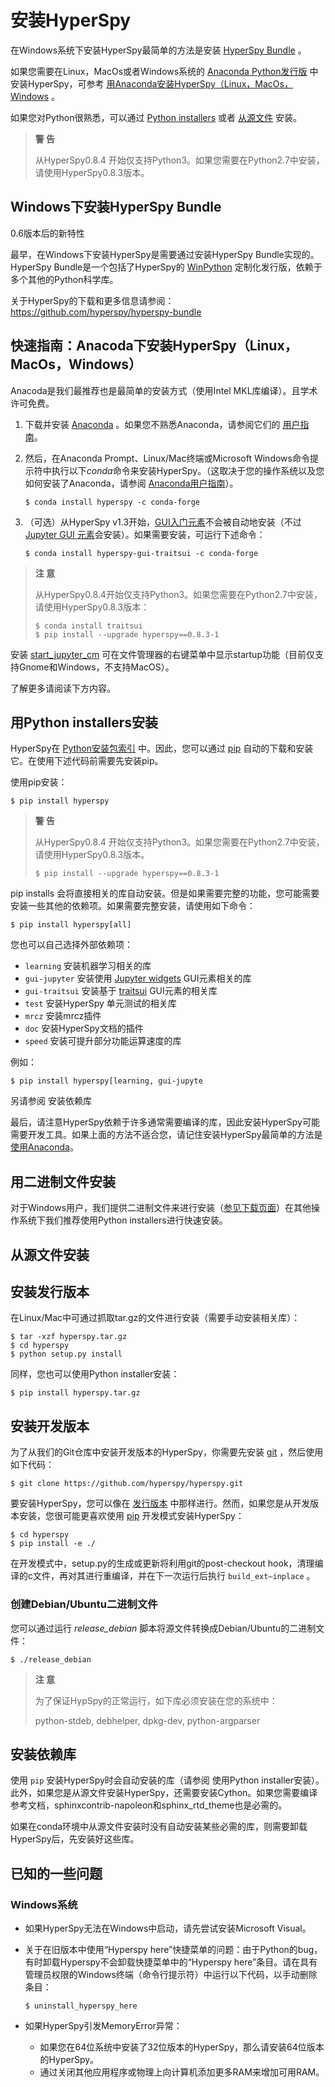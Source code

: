 # 安装HyperSpy

在Windows系统下安装HyperSpy最简单的方法是安装 [HyperSpy Bundle](http://hyperspy.org/hyperspy-doc/current/user_guide/install.html#hyperspy-bundle) 。

如果您需要在Linux，MacOs或者Windows系统的 [Anaconda Python发行版](http://docs.continuum.io/anaconda/) 中安装HyperSpy，可参考 [用Anaconda安装HyperSpy（Linux，MacOs，Windows](http://hyperspy.org/hyperspy-doc/current/user_guide/install.html#quick-anaconda-install) 。

如果您对Python很熟悉，可以通过 [Python installers](http://hyperspy.org/hyperspy-doc/current/user_guide/install.html#install-with-python-installers) 或者 [从源文件](http://hyperspy.org/hyperspy-doc/current/user_guide/install.html#install-source) 安装。

>  **警    告**
>
> 从HyperSpy0.8.4 开始仅支持Python3。如果您需要在Python2.7中安装，请使用HyperSpy0.8.3版本。

## Windows下安装HyperSpy Bundle

0.6版本后的新特性

最早，在Windows下安装HyperSpy是需要通过安装HyperSpy Bundle实现的。HyperSpy Bundle是一个包括了HyperSpy的 [WinPython](http://winpython.github.io/) 定制化发行版，依赖于多个其他的Python科学库。

关于HyperSpy的下载和更多信息请参阅：https://github.com/hyperspy/hyperspy-bundle

## 快速指南：Anacoda下安装HyperSpy（Linux，MacOs，Windows）

Anacoda是我们最推荐也是最简单的安装方式（使用Intel MKL库编译）。且学术许可免费。

1. 下载并安装 [Anaconda](https://store.continuum.io/cshop/anaconda/) 。如果您不熟悉Anaconda，请参阅它们的 [用户指南](https://docs.continuum.io/anaconda/)。

2. 然后，在Anaconda Prompt、Linux/Mac终端或Microsoft Windows命令提示符中执行以下*conda*命令来安装HyperSpy。（这取决于您的操作系统以及您如何安装了Anaconda，请参阅 [Anaconda用户指南](https://docs.continuum.io/anaconda/)）。

   ```
   $ conda install hyperspy -c conda-forge
   ```

3. （可选）从HyperSpy v1.3开始，[GUI入门元素](https://github.com/hyperspy/hyperspy_gui_traitsui)不会被自动地安装（不过 [Jupyter GUI 元素](https://github.com/hyperspy/hyperspy_gui_ipywidgets)会安装）。如果需要安装，可运行下述命令：

   ```shell
   $ conda install hyperspy-gui-traitsui -c conda-forge
   ```

> **注    意**
>
> 从HyperSpy0.8.4开始仅支持Python3。如果您需要在Python2.7中安装，请使用HyperSpy0.8.3版本：
>
> ```shell
> $ conda install traitsui
> $ pip install --upgrade hyperspy==0.8.3-1
> ```
>
> 

安装 [start_jupyter_cm](https://github.com/hyperspy/start_jupyter_cm) 可在文件管理器的右键菜单中显示startup功能（目前仅支持Gnome和Windows，不支持MacOS）。

了解更多请阅读下方内容。

## 用Python installers安装

HyperSpy在 [Python安装包索引](http://pypi.python.org/pypi) 中。因此，您可以通过 [pip](http://pypi.python.org/pypi/pip) 自动的下载和安装它。在使用下述代码前需要先安装pip。

使用pip安装：

```shell
$ pip install hyperspy
```

>  **警    告**
>
> 从HyperSpy0.8.4 开始仅支持Python3。如果您需要在Python2.7中安装，请使用HyperSpy0.8.3版本。
>
> ```
> $ pip install --upgrade hyperspy==0.8.3-1
> ```
>
> 

pip installs 会将直接相关的库自动安装。但是如果需要完整的功能，您可能需要安装一些其他的依赖项。如果需要完整安装，请使用如下命令：

```shell
$ pip install hyperspy[all]
```

您也可以自己选择外部依赖项：

- `learning` 安装机器学习相关的库
- `gui-jupyter` 安装使用 [Jupyter widgets](http://ipywidgets.readthedocs.io/en/stable/) GUI元素相关的库
- `gui-traitsui` 安装基于 [traitsui](http://docs.enthought.com/traitsui/) GUI元素的相关库
- `test` 安装HyperSpy 单元测试的相关库
- `mrcz` 安装mrcz插件
- `doc` 安装HyperSpy文档的插件
- `speed` 安装可提升部分功能运算速度的库

例如：

```shell
$ pip install hyperspy[learning, gui-jupyte
```

另请参阅 安装依赖库

最后，请注意HyperSpy依赖于许多通常需要编译的库，因此安装HyperSpy可能需要开发工具。如果上面的方法不适合您，请记住安装HyperSpy最简单的方法是[使用Anaconda](http://hyperspy.org/hyperspy-doc/current/user_guide/install.html#quick-anaconda-install)。

## 用二进制文件安装

对于Windows用户，我们提供二进制文件来进行安装（[参见下载页面](http://hyperspy.org/download.html)）在其他操作系统下我们推荐使用Python installers进行快速安装。

## 从源文件安装

## 安装发行版本

在Linux/Mac中可通过抓取tar.gz的文件进行安装（需要手动安装相关库）：

```
$ tar -xzf hyperspy.tar.gz
$ cd hyperspy
$ python setup.py install
```

同样，您也可以使用Python installer安装：

```shell
$ pip install hyperspy.tar.gz
```

## 安装开发版本

为了从我们的Git仓库中安装开发版本的HyperSpy，你需要先安装 [git](http://git-scm.com//) ，然后使用如下代码：

```shell
$ git clone https://github.com/hyperspy/hyperspy.git
```

要安装HyperSpy，您可以像在 [发行版本](http://hyperspy.org/hyperspy-doc/current/user_guide/install.html#install-released-source) 中那样进行。然而，如果您是从开发版本安装，您很可能更喜欢使用 [pip](http://www.pip-installer.org/) 开发模式安装HyperSpy：

```shell
$ cd hyperspy
$ pip install -e ./
```

在开发模式中，setup.py的生成或更新将利用git的post-checkout hook，清理编译的c文件，再对其进行重编译，并在下一次运行后执行 `build_ext—inplace` 。

### 创建Debian/Ubuntu二进制文件

您可以通过运行 *release_debian* 脚本将源文件转换成Debian/Ubuntu的二进制文件：

```shell
$ ./release_debian
```

> **注  意**
>
> 为了保证HypSpy的正常运行，如下库必须安装在您的系统中：
>
> python-stdeb, debhelper, dpkg-dev, python-argparser

## 安装依赖库

使用 `pip` 安装HyperSpy时会自动安装的库（请参阅 使用Python installer安装）。此外，如果您是从源文件安装HyperSpy，还需要安装Cython。如果您需要编译参考文档，sphinxcontrib-napoleon和sphinx_rtd_theme也是必需的。

如果在conda环境中从源文件安装时没有自动安装某些必需的库，则需要卸载HyperSpy后，先安装好这些库。

## 已知的一些问题

### Windows系统

- 如果HyperSpy无法在Windows中启动，请先尝试安装Microsoft Visual。

- 关于在旧版本中使用“Hyperspy here”快捷菜单的问题：由于Python的bug，有时卸载Hyperspy不会卸载快捷菜单中的“Hyperspy here”条目。请在具有管理员权限的Windows终端（命令行提示符）中运行以下代码，以手动删除条目：

  ```shell
  $ uninstall_hyperspy_here
  ```

- 如果HyperSpy引发MemoryError异常：

  - 如果您在64位系统中安装了32位版本的HyperSpy，那么请安装64位版本的HyperSpy。
  - 通过关闭其他应用程序或物理上向计算机添加更多RAM来增加可用RAM。


